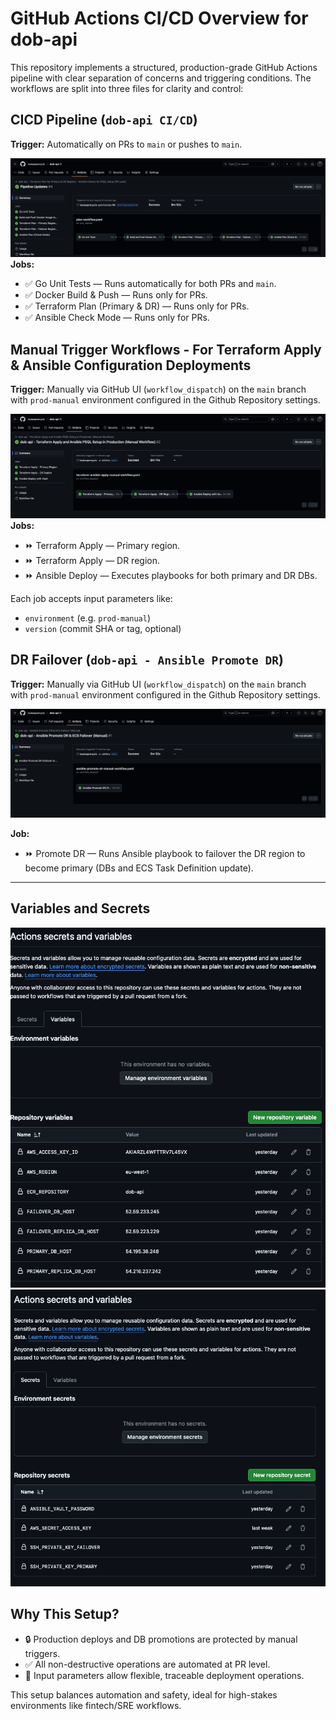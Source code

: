 # GitHub Actions CI/CD Overview for dob-api

This repository implements a structured, production-grade GitHub Actions pipeline with clear separation of concerns and triggering conditions. The workflows are split into three files for clarity and control:

## CICD Pipeline (`dob-api CI/CD`)
**Trigger:** Automatically on PRs to `main` or pushes to `main`.

![alt text](</screenshots/Screenshot 2025-06-04 at 18.59.19.png>)
**Jobs:**
- ✅ Go Unit Tests — Runs automatically for both PRs and `main`.
- ✅ Docker Build & Push — Runs only for PRs.
- ✅ Terraform Plan (Primary & DR) — Runs only for PRs.
- ✅ Ansible Check Mode — Runs only for PRs.


## Manual Trigger Workflows - For Terraform Apply & Ansible Configuration Deployments
**Trigger:** Manually via GitHub UI (`workflow_dispatch`) on the `main` branch with `prod-manual` environment configured in the Github Repository settings.

![alt text](</screenshots/Screenshot 2025-06-04 at 19.13.07.png>)
**Jobs:**
- ⏩ Terraform Apply — Primary region.
- ⏩ Terraform Apply — DR region.
- ⏩ Ansible Deploy — Executes playbooks for both primary and DR DBs.

Each job accepts input parameters like:
- `environment` (e.g. `prod-manual`)
- `version` (commit SHA or tag, optional)

## DR Failover (`dob-api - Ansible Promote DR`)

**Trigger:** Manually via GitHub UI (`workflow_dispatch`) on the `main` branch with `prod-manual` environment configured in the Github Repository settings.

![alt text](</screenshots/Screenshot 2025-06-04 at 19.32.02.png>)

**Job:**
- ⏩ Promote DR — Runs Ansible playbook to failover the DR region to become primary (DBs and ECS Task Definition update).


---

## Variables and Secrets

![alt text](</screenshots/Screenshot 2025-06-05 at 17.39.26.png>)
![alt text](</screenshots/Screenshot 2025-06-05 at 17.39.49.png>)

## Why This Setup?
- 🔒 Production deploys and DB promotions are protected by manual triggers.
- ✅ All non-destructive operations are automated at PR level.
- 📄 Input parameters allow flexible, traceable deployment operations.

This setup balances automation and safety, ideal for high-stakes environments like fintech/SRE workflows.